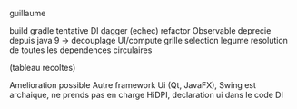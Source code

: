 guillaume

build gradle
tentative DI dagger (echec)
refactor Observable deprecie depuis java 9
-> decouplage UI/compute
grille selection legume
resolution de toutes les dependences circulaires

(tableau recoltes)






Amelioration possible
Autre framework Ui (Qt, JavaFX), Swing est archaique, ne prends pas en charge HiDPI, declaration ui dans le code
DI
